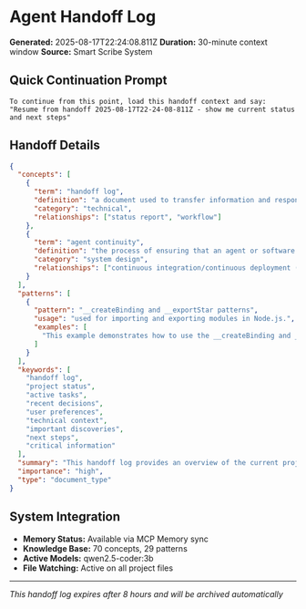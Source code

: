 # Agent Handoff Log

**Generated:** 2025-08-17T22:24:08.811Z
**Duration:** 30-minute context window
**Source:** Smart Scribe System

## Quick Continuation Prompt

```
To continue from this point, load this handoff context and say:
"Resume from handoff 2025-08-17T22-24-08-811Z - show me current status and next steps"
```

## Handoff Details

```json
{
  "concepts": [
    {
      "term": "handoff log",
      "definition": "a document used to transfer information and responsibilities between team members or organizations.",
      "category": "technical",
      "relationships": ["status report", "workflow"]
    },
    {
      "term": "agent continuity",
      "definition": "the process of ensuring that an agent or software system can continue operations smoothly after a disruption or change in ownership.",
      "category": "system design",
      "relationships": ["continuous integration/continuous deployment (CI/CD)", "backup and recovery"]
    }
  ],
  "patterns": [
    {
      "pattern": "__createBinding and __exportStar patterns",
      "usage": "used for importing and exporting modules in Node.js.",
      "examples": [
        "This example demonstrates how to use the __createBinding and __exportStar patterns in a Node.js module."
      ]
    }
  ],
  "keywords": [
    "handoff log",
    "project status",
    "active tasks",
    "recent decisions",
    "user preferences",
    "technical context",
    "important discoveries",
    "next steps",
    "critical information"
  ],
  "summary": "This handoff log provides an overview of the current project status, recent activity, and technical context. It highlights important discoveries and next steps for seamless continuation.",
  "importance": "high",
  "type": "document_type"
}
```

## System Integration

- **Memory Status:** Available via MCP Memory sync
- **Knowledge Base:** 70 concepts, 29 patterns
- **Active Models:** qwen2.5-coder:3b
- **File Watching:** Active on all project files

---
*This handoff log expires after 8 hours and will be archived automatically*
